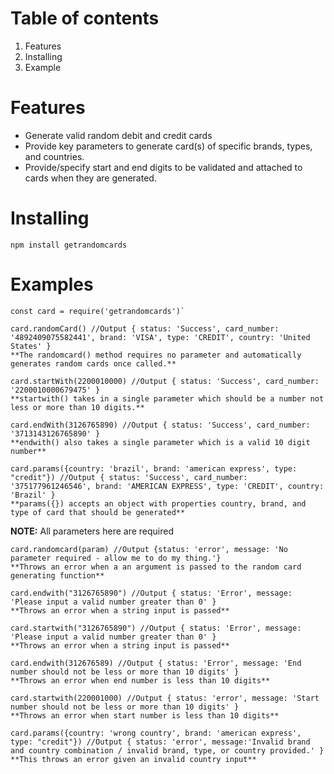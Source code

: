 Table of contents
=======
1. Features
2. Installing
3. Example

Features
=======
* Generate valid random debit and credit cards
* Provide key parameters to generate card(s) of specific brands, types, and countries.
* Provide/specify start and end digits to be validated and attached to cards when they are generated.

Installing
=======
```
npm install getrandomcards
```

Examples
=======
```
const card = require('getrandomcards')`
```
```
card.randomCard() //Output { status: 'Success', card_number: '4892409075582441', brand: 'VISA', type: 'CREDIT', country: 'United States' }
**The randomcard() method requires no parameter and automatically generates random cards once called.**
```

```
card.startWith(2200010000) //Output { status: 'Success', card_number: '2200010000679475' }
**startwith() takes in a single parameter which should be a number not less or more than 10 digits.**
```

```
card.endWith(3126765890) //Output { status: 'Success', card_number: '3713143126765890' }
**endwith() also takes a single parameter which is a valid 10 digit number**
```

```
card.params({country: 'brazil', brand: 'american express', type: "credit"}) //Output { status: 'Success', card_number: '375177961246546', brand: 'AMERICAN EXPRESS', type: 'CREDIT', country: 'Brazil' }
**params({}) accepts an object with properties country, brand, and type of card that should be generated**
```
**NOTE:** All parameters here are required

```
card.randomcard(param) //Output {status: 'error', message: 'No parameter required - allow me to do my thing.'}
**Throws an error when a an argument is passed to the random card generating function**
```

```
card.endwith("3126765890") //Output { status: 'Error', message: 'Please input a valid number greater than 0' }
**Throws an error when a string input is passed**
```

```
card.startwith("3126765890") //Output { status: 'Error', message: 'Please input a valid number greater than 0' }
**Throws an error when a string input is passed**
```

```
card.endwith(312676589) //Output { status: 'Error', message: 'End number should not be less or more than 10 digits' }
**Throws an error when end number is less than 10 digits**
```

```
card.startwith(220001000) //Output { status: 'error', message: 'Start number should not be less or more than 10 digits' }
**Throws an error when start number is less than 10 digits**
```

```
card.params({country: 'wrong country', brand: 'american express', type: "credit"}) //Output { status: 'error', message:'Invalid brand and country combination / invalid brand, type, or country provided.' }
**This throws an error given an invalid country input**
```



